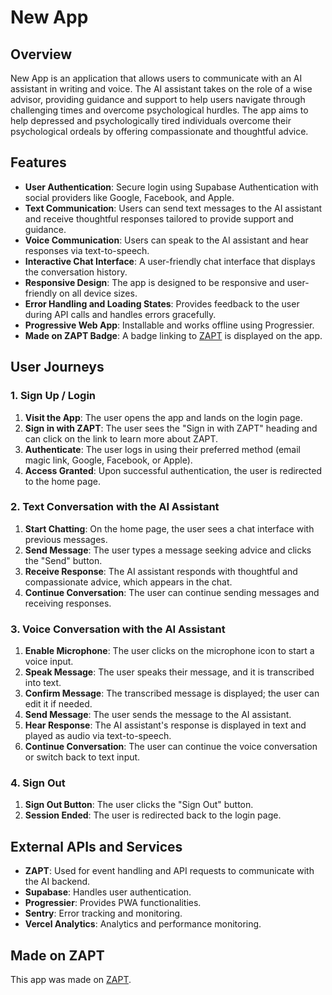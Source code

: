 # New App

## Overview

New App is an application that allows users to communicate with an AI assistant in writing and voice. The AI assistant takes on the role of a wise advisor, providing guidance and support to help users navigate through challenging times and overcome psychological hurdles. The app aims to help depressed and psychologically tired individuals overcome their psychological ordeals by offering compassionate and thoughtful advice.

## Features

- **User Authentication**: Secure login using Supabase Authentication with social providers like Google, Facebook, and Apple.
- **Text Communication**: Users can send text messages to the AI assistant and receive thoughtful responses tailored to provide support and guidance.
- **Voice Communication**: Users can speak to the AI assistant and hear responses via text-to-speech.
- **Interactive Chat Interface**: A user-friendly chat interface that displays the conversation history.
- **Responsive Design**: The app is designed to be responsive and user-friendly on all device sizes.
- **Error Handling and Loading States**: Provides feedback to the user during API calls and handles errors gracefully.
- **Progressive Web App**: Installable and works offline using Progressier.
- **Made on ZAPT Badge**: A badge linking to [ZAPT](https://www.zapt.ai) is displayed on the app.

## User Journeys

### 1. Sign Up / Login

1. **Visit the App**: The user opens the app and lands on the login page.
2. **Sign in with ZAPT**: The user sees the "Sign in with ZAPT" heading and can click on the link to learn more about ZAPT.
3. **Authenticate**: The user logs in using their preferred method (email magic link, Google, Facebook, or Apple).
4. **Access Granted**: Upon successful authentication, the user is redirected to the home page.

### 2. Text Conversation with the AI Assistant

1. **Start Chatting**: On the home page, the user sees a chat interface with previous messages.
2. **Send Message**: The user types a message seeking advice and clicks the "Send" button.
3. **Receive Response**: The AI assistant responds with thoughtful and compassionate advice, which appears in the chat.
4. **Continue Conversation**: The user can continue sending messages and receiving responses.

### 3. Voice Conversation with the AI Assistant

1. **Enable Microphone**: The user clicks on the microphone icon to start a voice input.
2. **Speak Message**: The user speaks their message, and it is transcribed into text.
3. **Confirm Message**: The transcribed message is displayed; the user can edit it if needed.
4. **Send Message**: The user sends the message to the AI assistant.
5. **Hear Response**: The AI assistant's response is displayed in text and played as audio via text-to-speech.
6. **Continue Conversation**: The user can continue the voice conversation or switch back to text input.

### 4. Sign Out

1. **Sign Out Button**: The user clicks the "Sign Out" button.
2. **Session Ended**: The user is redirected back to the login page.

## External APIs and Services

- **ZAPT**: Used for event handling and API requests to communicate with the AI backend.
- **Supabase**: Handles user authentication.
- **Progressier**: Provides PWA functionalities.
- **Sentry**: Error tracking and monitoring.
- **Vercel Analytics**: Analytics and performance monitoring.

## Made on ZAPT

This app was made on [ZAPT](https://www.zapt.ai).
